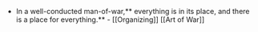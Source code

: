 - In a well-conducted man-of-war,** everything is in its place, and there is a place for everything.** - [[Organizing]] [[Art of War]]

